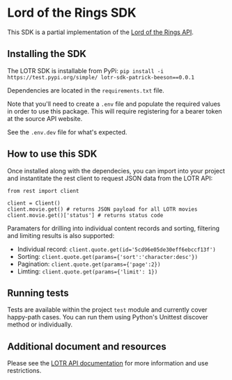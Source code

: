 # Lord of the Rings SDK

This SDK is a partial implementation of the [Lord of the Rings API](https://the-one-api.dev/).

## Installing the SDK

The LOTR SDK is installable from PyPi: `pip install -i https://test.pypi.org/simple/ lotr-sdk-patrick-beeson==0.0.1`

Dependencies are located in the `requirements.txt` file.

Note that you'll need to create a `.env` file and populate the required
values in order to use this package. This will require registering for a
bearer token at the source API website.

See the `.env.dev` file for what's expected.

## How to use this SDK

Once installed along with the dependecies, you can
import into your project and instantitate the rest client to request JSON
data from the LOTR API:

```
from rest import client

client = Client()
client.movie.get() # returns JSON payload for all LOTR movies
client.movie.get()['status'] # returns status code
```

Paramaters for drilling into individual content records and sorting,
filtering and limiting results is also supported:
* Individual record: `client.quote.get(id='5cd96e05de30eff6ebccf13f')`
* Sorting: `client.quote.get(params={'sort':'character:desc'})`
* Pagination: `client.quote.get(params={'page':2})`
* Limting: `client.quote.get(params={'limit': 1})`

## Running tests

Tests are available within the project `test` module and currently
cover happy-path cases. You can run them using Python's Unittest discover
method or individually.


## Additional document and resources

Please see the [LOTR API documentation](https://the-one-api.dev/documentation) for
more information and use restrictions.
